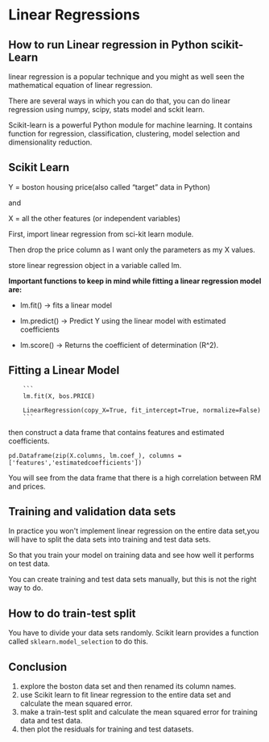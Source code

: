 # Linear Regressions

## How to run Linear regression in Python scikit-Learn

linear regression is a popular technique and you might as well seen the mathematical equation of linear regression.

There are several ways in which you can do that, you can do linear regression using numpy, scipy, stats model and sckit learn.

Scikit-learn is a powerful Python module for machine learning. It contains function for regression, classification, clustering, model selection and dimensionality reduction.


## Scikit Learn

Y = boston housing price(also called “target” data in Python)

and

X = all the other features (or independent variables)

First, import linear regression from sci-kit learn module.

Then drop the price column as I want only the parameters as my X values.

store linear regression object in a variable called lm.

**Important functions to keep in mind while fitting a linear regression model are:**

- lm.fit() -> fits a linear model

- lm.predict() -> Predict Y using the linear model with estimated coefficients

- lm.score() -> Returns the coefficient of determination (R^2).

## Fitting a Linear Model

        ```
        lm.fit(X, bos.PRICE)

        LinearRegression(copy_X=True, fit_intercept=True, normalize=False)
        ```


then construct a data frame that contains features and estimated coefficients.

`pd.Dataframe(zip(X.columns, lm.coef_), columns =['features','estimatedcoefficients'])`

You will see from the data frame that there is a high correlation between RM and prices.

## Training and validation data sets

In practice you won't implement linear regression on the entire data set,you will have to split the data sets into training and test data sets.

So that you train your model on training data and see how well it performs on test data.

You can create training and test data sets manually, but this is not the right way to do.

## How to do train-test split

You have to divide your data sets randomly. Scikit learn provides a function called `sklearn.model_selection` to do this.

## Conclusion

1. explore the boston data set and then renamed its column names.
2. use Scikit learn to fit linear regression to the entire data set and calculate the mean squared error.
3. make a train-test split and calculate the mean squared error for training data and test data.
4. then plot the residuals for training and test datasets.
